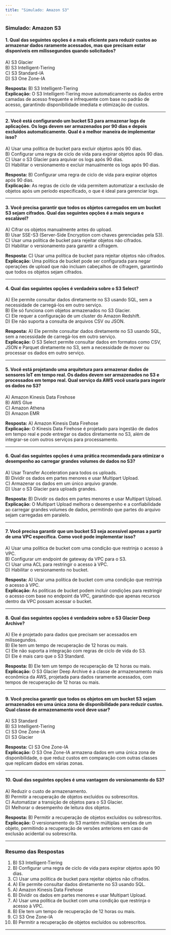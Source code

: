 ```yaml
---
title: "Simulado: Amazon S3"
---
```


### **Simulado: Amazon S3**

#### **1. Qual das seguintes opções é a mais eficiente para reduzir custos ao armazenar dados raramente acessados, mas que precisam estar disponíveis em milissegundos quando solicitados?**
A) S3 Glacier  
B) S3 Intelligent-Tiering  
C) S3 Standard-IA  
D) S3 One Zone-IA  

**Resposta:** B) S3 Intelligent-Tiering  
**Explicação:** O S3 Intelligent-Tiering move automaticamente os dados entre camadas de acesso frequente e infrequente com base no padrão de acesso, garantindo disponibilidade imediata e otimização de custos.

---

#### **2. Você está configurando um bucket S3 para armazenar logs de aplicações. Os logs devem ser armazenados por 90 dias e depois excluídos automaticamente. Qual é a melhor maneira de implementar isso?**
A) Usar uma política de bucket para excluir objetos após 90 dias.  
B) Configurar uma regra de ciclo de vida para expirar objetos após 90 dias.  
C) Usar o S3 Glacier para arquivar os logs após 90 dias.  
D) Habilitar o versionamento e excluir manualmente os logs após 90 dias.  

**Resposta:** B) Configurar uma regra de ciclo de vida para expirar objetos após 90 dias.  
**Explicação:** As regras de ciclo de vida permitem automatizar a exclusão de objetos após um período especificado, o que é ideal para gerenciar logs.

---

#### **3. Você precisa garantir que todos os objetos carregados em um bucket S3 sejam cifrados. Qual das seguintes opções é a mais segura e escalável?**
A) Cifrar os objetos manualmente antes do upload.  
B) Usar SSE-S3 (Server-Side Encryption com chaves gerenciadas pela S3).  
C) Usar uma política de bucket para rejeitar objetos não cifrados.  
D) Habilitar o versionamento para garantir a cifragem.  

**Resposta:** C) Usar uma política de bucket para rejeitar objetos não cifrados.  
**Explicação:** Uma política de bucket pode ser configurada para negar operações de upload que não incluam cabeçalhos de cifragem, garantindo que todos os objetos sejam cifrados.

---

#### **4. Qual das seguintes opções é verdadeira sobre o S3 Select?**
A) Ele permite consultar dados diretamente no S3 usando SQL, sem a necessidade de carregá-los em outro serviço.  
B) Ele só funciona com objetos armazenados no S3 Glacier.  
C) Ele requer a configuração de um cluster do Amazon Redshift.  
D) Ele não suporta a consulta de arquivos CSV ou JSON.  

**Resposta:** A) Ele permite consultar dados diretamente no S3 usando SQL, sem a necessidade de carregá-los em outro serviço.  
**Explicação:** O S3 Select permite consultar dados em formatos como CSV, JSON e Parquet diretamente no S3, sem a necessidade de mover ou processar os dados em outro serviço.

---

#### **5. Você está projetando uma arquitetura para armazenar dados de sensores IoT em tempo real. Os dados devem ser armazenados no S3 e processados em tempo real. Qual serviço da AWS você usaria para ingerir os dados no S3?**
A) Amazon Kinesis Data Firehose  
B) AWS Glue  
C) Amazon Athena  
D) Amazon EMR  

**Resposta:** A) Amazon Kinesis Data Firehose  
**Explicação:** O Kinesis Data Firehose é projetado para ingestão de dados em tempo real e pode entregar os dados diretamente no S3, além de integrar-se com outros serviços para processamento.

---

#### **6. Qual das seguintes opções é uma prática recomendada para otimizar o desempenho ao carregar grandes volumes de dados no S3?**
A) Usar Transfer Acceleration para todos os uploads.  
B) Dividir os dados em partes menores e usar Multipart Upload.  
C) Armazenar os dados em um único arquivo grande.  
D) Usar o S3 Glacier para uploads grandes.  

**Resposta:** B) Dividir os dados em partes menores e usar Multipart Upload.  
**Explicação:** O Multipart Upload melhora o desempenho e a confiabilidade ao carregar grandes volumes de dados, permitindo que partes do arquivo sejam carregadas em paralelo.

---

#### **7. Você precisa garantir que um bucket S3 seja acessível apenas a partir de uma VPC específica. Como você pode implementar isso?**
A) Usar uma política de bucket com uma condição que restrinja o acesso à VPC.  
B) Configurar um endpoint de gateway da VPC para o S3.  
C) Usar uma ACL para restringir o acesso à VPC.  
D) Habilitar o versionamento no bucket.  

**Resposta:** A) Usar uma política de bucket com uma condição que restrinja o acesso à VPC.  
**Explicação:** As políticas de bucket podem incluir condições para restringir o acesso com base no endpoint da VPC, garantindo que apenas recursos dentro da VPC possam acessar o bucket.

---

#### **8. Qual das seguintes opções é verdadeira sobre o S3 Glacier Deep Archive?**
A) Ele é projetado para dados que precisam ser acessados em milissegundos.  
B) Ele tem um tempo de recuperação de 12 horas ou mais.  
C) Ele não suporta a integração com regras de ciclo de vida do S3.  
D) Ele é mais caro que o S3 Standard.  

**Resposta:** B) Ele tem um tempo de recuperação de 12 horas ou mais.  
**Explicação:** O S3 Glacier Deep Archive é a classe de armazenamento mais econômica da AWS, projetada para dados raramente acessados, com tempos de recuperação de 12 horas ou mais.

---

#### **9. Você precisa garantir que todos os objetos em um bucket S3 sejam armazenados em uma única zona de disponibilidade para reduzir custos. Qual classe de armazenamento você deve usar?**
A) S3 Standard  
B) S3 Intelligent-Tiering  
C) S3 One Zone-IA  
D) S3 Glacier  

**Resposta:** C) S3 One Zone-IA  
**Explicação:** O S3 One Zone-IA armazena dados em uma única zona de disponibilidade, o que reduz custos em comparação com outras classes que replicam dados em várias zonas.

---

#### **10. Qual das seguintes opções é uma vantagem do versionamento do S3?**
A) Reduzir o custo de armazenamento.  
B) Permitir a recuperação de objetos excluídos ou sobrescritos.  
C) Automatizar a transição de objetos para o S3 Glacier.  
D) Melhorar o desempenho de leitura dos objetos.  

**Resposta:** B) Permitir a recuperação de objetos excluídos ou sobrescritos.  
**Explicação:** O versionamento do S3 mantém múltiplas versões de um objeto, permitindo a recuperação de versões anteriores em caso de exclusão acidental ou sobrescrita.

---

### **Resumo das Respostas**
1. B) S3 Intelligent-Tiering  
2. B) Configurar uma regra de ciclo de vida para expirar objetos após 90 dias.  
3. C) Usar uma política de bucket para rejeitar objetos não cifrados.  
4. A) Ele permite consultar dados diretamente no S3 usando SQL.  
5. A) Amazon Kinesis Data Firehose  
6. B) Dividir os dados em partes menores e usar Multipart Upload.  
7. A) Usar uma política de bucket com uma condição que restrinja o acesso à VPC.  
8. B) Ele tem um tempo de recuperação de 12 horas ou mais.  
9. C) S3 One Zone-IA  
10. B) Permitir a recuperação de objetos excluídos ou sobrescritos.  

---
